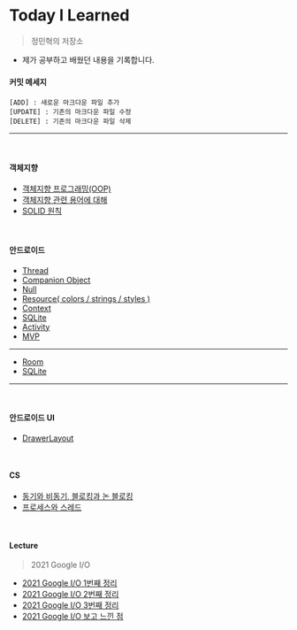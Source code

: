  Today I Learned
 ===

> 정민혁의 저장소

* 제가 공부하고 배웠던 내용을 기록합니다.

#### 커밋 메세지
    [ADD] : 새로운 마크다운 파일 추가
    [UPDATE] : 기존의 마크다운 파일 수정
    [DELETE] : 기존의 마크다운 파일 삭제

-------------------------




<br>

#### 객체지향
* [객체지향 프로그래밍(OOP)](https://github.com/minhyuuk/WID/blob/main/OOP/oop.md)
* [객체지향 관련 용어에 대해](https://github.com/minhyuuk/TIL/blob/main/OOP/oop_basic_keyword.md)
* [SOLID 원칙](https://github.com/minhyuuk/TIL/blob/main/OOP/solid.md)

<br>

#### 안드로이드
* [Thread](https://github.com/minhyuuk/TIL/blob/main/Android/Base/thread.md)
* [Companion Object](https://github.com/minhyuuk/TIL/blob/main/Android/Base/companion-object.md)
* [Null](https://github.com/minhyuuk/TIL/blob/main/Android/Base/null.md)
* [Resource( colors / strings / styles )](https://github.com/minhyuuk/TIL/blob/main/Android/Base/resource.md)
* [Context](https://github.com/minhyuuk/TIL/blob/main/Android/Base/context.md)
* [SQLite](https://github.com/minhyuuk/WID/blob/main/Kotlin/resource.md)
* [Activity](https://github.com/minhyuuk/TIL/blob/main/Android/Base/activity.md)
* [MVP](https://github.com/minhyuuk/TIL/blob/main/Android/Design-Pattern/mvp.md)

---
* [Room](https://github.com/minhyuuk/TIL/blob/main/Android/Database/room.md)
* [SQLite](https://github.com/minhyuuk/TIL/blob/main/Android/Database/sqlite.md)
---

<br>

#### 안드로이드 UI
* [DrawerLayout](https://github.com/minhyuuk/TIL/blob/main/Android/UI/drawerlayout.md)

<br>

#### CS
* [동기와 비동기, 블로킹과 논 블로킹](https://github.com/minhyuuk/TIL/blob/main/CS/synchronous_asynchronous.md)
* [프로세스와 스레드](https://github.com/minhyuuk/TIL/blob/main/CS/process_thread.md)

<br>

#### Lecture

> 2021 Google I/O
* [2021 Google I/O 1번째 정리](구글IO/IO_1.md)
* [2021 Google I/O 2번째 정리](구글IO/IO_2.md)
* [2021 Google I/O 3번째 정리](구글IO/IO_3.md)
* [2021 Google I/O 보고 느낀 점](구글IO/IO_4.md)

<br>


